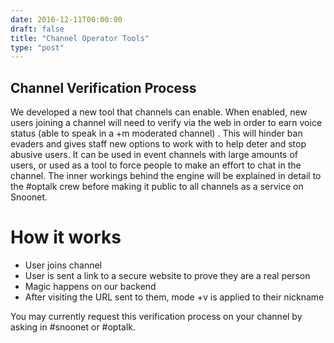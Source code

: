 ```yaml
--- 
date: 2016-12-11T00:00:00
draft: false
title: "Channel Operator Tools"
type: "post"
---
```


## Channel Verification Process
We developed a new tool that channels can enable. When enabled, new users joining a channel will need to verify via the web in order to earn voice status (able to speak in a +m moderated channel) .
This will hinder ban evaders and gives staff new options to work with to help deter and stop abusive users.
It can be used in event channels with large amounts of users, or used as a tool to force people to make an effort to chat in the channel. The inner workings behind the engine will be explained in detail to the #optalk crew before making it public to all channels as a service on Snoonet.

# How it works
- User joins channel
- User is sent a link to a secure website to prove they are a real person
- Magic happens on our backend
- After visiting the URL sent to them, mode +v is applied to their nickname

You may currently request this verification process on your channel by asking in #snoonet or #optalk.